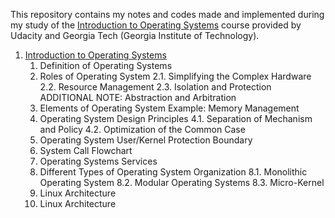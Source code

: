 This repository contains my notes and codes made and implemented during my study of the [Introduction to Operating Systems](https://www.udacity.com/course/introduction-to-operating-systems--ud923) course provided by Udacity and Georgia Tech (Georgia Institute of Technology).

1.  [Introduction to Operating Systems]()
    1. Definition of Operating Systems
    2. Roles of Operating System
        2.1. Simplifying the Complex Hardware
        2.2. Resource Management
        2.3. Isolation and Protection
        ADDITIONAL NOTE: Abstraction and Arbitration
    3. Elements of Operating System
        Example: Memory Management
    4. Operating System Design Principles
        4.1. Separation of Mechanism and Policy
        4.2. Optimization of the Common Case
    5. Operating System User/Kernel Protection Boundary
    6. System Call Flowchart
    7. Operating Systems Services
    8. Different Types of Operating System Organization
        8.1. Monolithic Operating System
        8.2. Modular Operating Systems
        8.3. Micro-Kernel
    9. Linux Architecture
    10. Linux Architecture